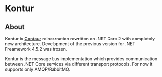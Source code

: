 # Kontur

## About

Kontur is [Contour](https://github.com/SDVentures/Contour) reincarnation rewritten on .NET Core 2 with completely new architecture. Development of the previous version for .NET Freamework 4.5.2 was frozen.

Kontur is the message bus implementation which provides communication between .NET Core services via different transport protocols. For now it supports only AMQP/RabbitMQ.
